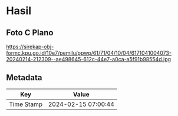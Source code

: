 # Hasil

## Foto C Plano

https://sirekap-obj-formc.kpu.go.id/10e7/pemilu/ppwp/61/71/04/10/04/6171041004073-20240214-212309--ae498645-612c-44e7-a0ca-a5f91b98554d.jpg


## Metadata

| Key        | Value               |
| ---------- | ------------------- |
| Time Stamp | 2024-02-15 07:00:44 |



